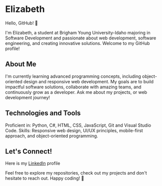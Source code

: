 # Elizabeth

Hello, GitHub! 👋

I'm Elizabeth, a student at Brigham Young University-Idaho majoring in Software Development and passionate about web development, software engineering, and creating innovative solutions. Welcome to my GitHub profile!

## About Me

I'm currently learning advanced programming concepts, including object-oriented design and responsive web development.
My goals are to build impactful software solutions, collaborate with amazing teams, and continuously grow as a developer.
Ask me about my projects, or web development journey!

## Technologies and Tools

Proficient in: Python, C#, HTML, CSS, JavaScript, Git and Visual Studio Code.
Skills: Responsive web design, UI/UX principles, mobile-first approach, and object-oriented programming.

## Let's Connect!

Here is my [LinkedIn]() profile

Feel free to explore my repositories, check out my projects and don't hesitate to reach out. Happy coding! 🚀
